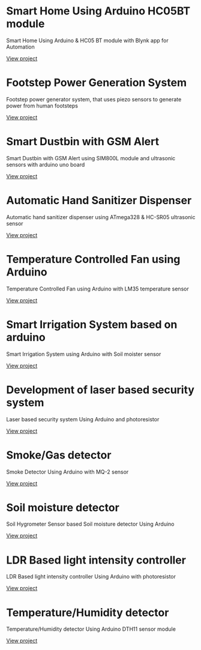 # Smart Home Using Arduino HC05BT module

 Smart Home Using Arduino  & HC05 BT module with Blynk app for  Automation

[View project](Readmes/p2.md)

# Footstep Power Generation System

Footstep power generator system, that uses piezo sensors to generate power from human footsteps

[View project](Readmes/p1.md)

# Smart Dustbin with GSM Alert

Smart Dustbin with GSM Alert using SIM800L module and ultrasonic sensors with arduino uno board

[View project](Readmes/p11.md)

# Automatic Hand Sanitizer Dispenser

Automatic hand sanitizer dispenser using ATmega328 & HC-SR05 ultrasonic sensor

[View project](Readmes/p10.md)

# Temperature Controlled Fan using Arduino

Temperature Controlled Fan using Arduino with LM35 temperature sensor

[View project](Readmes/p3.md)


# Smart Irrigation System based on arduino 

Smart Irrigation System using Arduino with Soil moister sensor

[View project](Readmes/p4.md)


# Development of laser based security system 

Laser based security system  Using Arduino and photoresistor

[View project](Readmes/p5.md)


# Smoke/Gas detector 

Smoke Detector Using Arduino with MQ-2 sensor

[View project](Readmes/p6.md)

# Soil moisture detector

Soil Hygrometer Sensor based Soil moisture detector Using Arduino 

[View project](Readmes/p7.md)


# LDR Based light intensity controller

LDR Based light intensity controller Using Arduino with photoresistor

[View project](Readmes/p8.md)

# Temperature/Humidity detector 

Temperature/Humidity detector  Using Arduino DTH11 sensor module

[View project](Readmes/p9.md)

#
